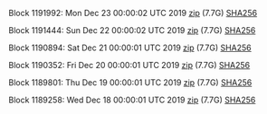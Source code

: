 Block 1191992: Mon Dec 23 00:00:02 UTC 2019 [zip](https://dash-bootstrap.ams3.digitaloceanspaces.com/mainnet/2019-12-23/bootstrap.dat.zip) (7.7G) [SHA256](https://dash-bootstrap.ams3.digitaloceanspaces.com/mainnet/2019-12-23/sha256.txt)

Block 1191444: Sun Dec 22 00:00:02 UTC 2019 [zip](https://dash-bootstrap.ams3.digitaloceanspaces.com/mainnet/2019-12-22/bootstrap.dat.zip) (7.7G) [SHA256](https://dash-bootstrap.ams3.digitaloceanspaces.com/mainnet/2019-12-22/sha256.txt)

Block 1190894: Sat Dec 21 00:00:01 UTC 2019 [zip](https://dash-bootstrap.ams3.digitaloceanspaces.com/mainnet/2019-12-21/bootstrap.dat.zip) (7.7G) [SHA256](https://dash-bootstrap.ams3.digitaloceanspaces.com/mainnet/2019-12-21/sha256.txt)

Block 1190352: Fri Dec 20 00:00:01 UTC 2019 [zip](https://dash-bootstrap.ams3.digitaloceanspaces.com/mainnet/2019-12-20/bootstrap.dat.zip) (7.7G) [SHA256](https://dash-bootstrap.ams3.digitaloceanspaces.com/mainnet/2019-12-20/sha256.txt)

Block 1189801: Thu Dec 19 00:00:01 UTC 2019 [zip](https://dash-bootstrap.ams3.digitaloceanspaces.com/mainnet/2019-12-19/bootstrap.dat.zip) (7.7G) [SHA256](https://dash-bootstrap.ams3.digitaloceanspaces.com/mainnet/2019-12-19/sha256.txt)

Block 1189258: Wed Dec 18 00:00:01 UTC 2019 [zip](https://dash-bootstrap.ams3.digitaloceanspaces.com/mainnet/2019-12-18/bootstrap.dat.zip) (7.7G) [SHA256](https://dash-bootstrap.ams3.digitaloceanspaces.com/mainnet/2019-12-18/sha256.txt)
